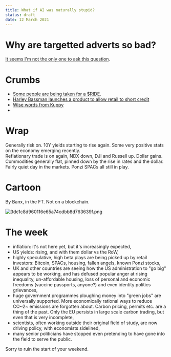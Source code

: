 ```yaml
---
title: What if AI was naturally stupid?
status: draft
date: 12 March 2021
---
```


# Why are targetted adverts so bad?

[It seems I'm not the only one to ask this question](https://www.ft.com/content/b013d9a2-c69d-4c17-aaeb-020eb2e33403).

# Crumbs

- [Some people are being taken for a $RIDE](https://hindenburgresearch.com/lordstown/).
- [Harley Bassman launches a product to allow retail to short credit]({filename}Harley_Bassman_Credit.md)
- [Wise words from Kuppy](https://adventuresincapitalism.com/2020/08/05/stop-shorting-project-zimbabwe/)
- 

# Wrap

Generally risk on.  10Y yields starting to rise again. Some very positive stats on the economy emerging recently.  
Reflationary trade is on again, NDX down, DJI and Russell up. 
Dollar gains.
Commodities generally flat, pinned down by the rise in rates and the dollar. 
Fairly quiet day in the markets.
Ponzi SPACs all still in play.

# Cartoon 

By Banx, in the FT. Not on a blockchain.

![3dc1c8d960116e65a74cdbb8d763639f.png]({attach}3dc1c8d960116e65a74cdbb8d763639f.png)

# The week

- inflation: it's not here yet, but it's increasingly expected,
- US yields: rising, and with them dollar vs the RoW,
- highly speculative, high beta plays are being picked up by retail investors: Bitcoin, SPACs, housing, fallen angels, known Ponzi stocks,
- UK and other countries are seeing how the US administration to "go big" appears to be working, and has defused popular anger at rising inequality, un-affordable housing, loss of personal and economic freedoms (vaccine passports, anyone?) and even identity politics grievances,
- huge government programmes ploughing money into "green jobs" are universally supported. More economically rational ways to reduce CO~2~ emissions are forgotten about. Carbon pricing, permits etc. are a thing of the past. Only the EU persists in large scale carbon trading, but even that is very incomplete,
- scientists, often working outside their original field of study, are now driving policy, with economists sidelined,
- many senior politicians have stopped even pretending to have gone into the field to serve the public.

Sorry to ruin the start of your weekend.







